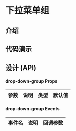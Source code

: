 # 下拉菜单组
## 介绍

## 代码演示

## 设计 (API)

#### drop-down-group Props

| 参数          | 说明           | 类型                    | 默认值 |
| ------------- | -------------- | ----------------------- | ------ |

#### drop-down-group Events

| 事件名      | 说明               | 回调参数                     |
| ----------- | ------------------ | ---------------------------- |

